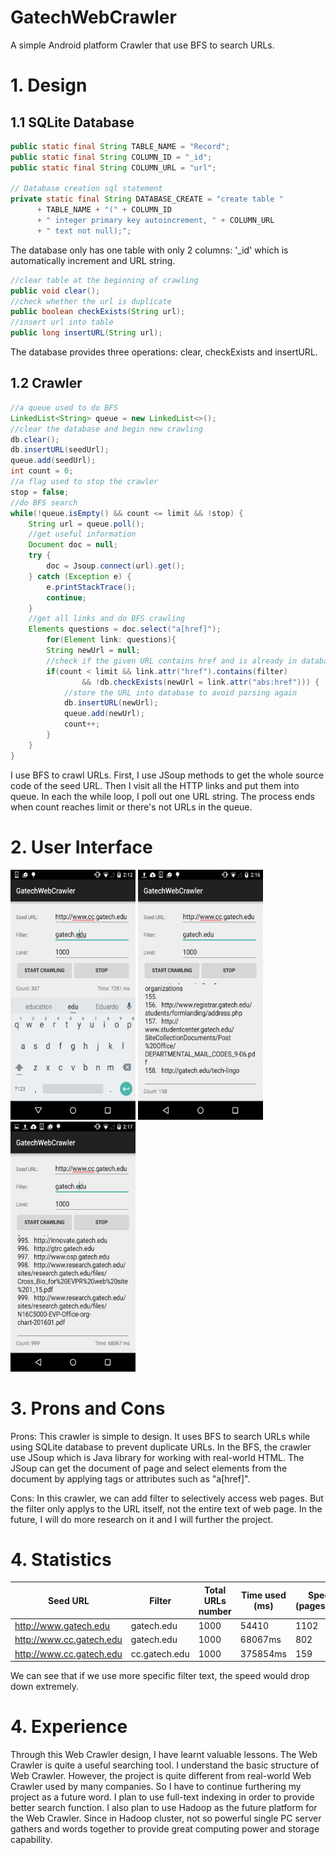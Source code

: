 # GatechWebCrawler
A simple Android platform Crawler that use BFS to search URLs.

# 1. Design
## 1.1 SQLite Database
```Java
public static final String TABLE_NAME = "Record";
public static final String COLUMN_ID = "_id";
public static final String COLUMN_URL = "url";

// Database creation sql statement
private static final String DATABASE_CREATE = "create table "
      + TABLE_NAME + "(" + COLUMN_ID
      + " integer primary key autoincrement, " + COLUMN_URL
      + " text not null);";
```
The database only has one table with only 2 columns: '_id' which is automatically increment and URL string.

```Java
//clear table at the beginning of crawling
public void clear();
//check whether the url is duplicate
public boolean checkExists(String url);
//insert url into table
public long insertURL(String url);
```
The database provides three operations: clear, checkExists and insertURL.

## 1.2 Crawler
```Java
//a queue used to do BFS
LinkedList<String> queue = new LinkedList<>();
//clear the database and begin new crawling
db.clear();
db.insertURL(seedUrl);
queue.add(seedUrl);
int count = 0;
//a flag used to stop the crawler
stop = false;
//do BFS search
while(!queue.isEmpty() && count <= limit && !stop) {
    String url = queue.poll();
    //get useful information
    Document doc = null;
    try {
        doc = Jsoup.connect(url).get();
    } catch (Exception e) {
        e.printStackTrace();
        continue;
    }
    //get all links and do BFS crawling
    Elements questions = doc.select("a[href]");
        for(Element link: questions){
        String newUrl = null;
        //check if the given URL contains href and is already in database
        if(count < limit && link.attr("href").contains(filter)
                && !db.checkExists(newUrl = link.attr("abs:href"))) {
            //store the URL into database to avoid parsing again
            db.insertURL(newUrl);
            queue.add(newUrl);
            count++;
        }
    }
}
```
I use BFS to crawl URLs. First, I use JSoup methods to get the whole source code of the seed URL. Then I visit all the HTTP links and put them into queue. In each the while loop, I poll out one URL string. The process ends when count reaches limit or there's not URLs in the queue.

# 2. User Interface
<img src="https://github.com/Peleus1992/GatechWebCrawler/blob/master/app/src/main/res/drawable/Screenshot_2016-01-23-14-12-09.png" width="200" height="400" />
<img src="https://github.com/Peleus1992/GatechWebCrawler/blob/master/app/src/main/res/drawable/Screenshot_2016-01-23-14-16-36.png" width="200" height="400" />
<img src="https://github.com/Peleus1992/GatechWebCrawler/blob/master/app/src/main/res/drawable/Screenshot_2016-01-23-14-17-37.png" width="200" height="400" />

# 3. Prons and Cons
Prons: This crawler is simple to design. It uses BFS to search URLs while using SQLite database to prevent duplicate URLs. In the BFS, the crawler use JSoup which is Java library for working with real-world HTML. The JSoup can get the document of page and select elements from the document by applying tags or attributes such as "a[href]".

Cons: In this crawler, we can add filter to selectively access web pages. But the filter only applys to the URL itself, not the entire text of web page. In the future, I will do more research on it and I will further the project.

# 4. Statistics

Seed URL | Filter | Total URLs number | Time used (ms) | Speed (pages/min)
---------|--------|-------------------|----------------|------------------
http://www.gatech.edu | gatech.edu | 1000 | 54410 | 1102
http://www.cc.gatech.edu | gatech.edu | 1000 | 68067ms | 802
http://www.cc.gatech.edu | cc.gatech.edu | 1000 | 375854ms | 159

We can see that if we use more specific filter text, the speed would drop down extremely.

# 4. Experience
Through this Web Crawler design, I have learnt valuable lessons. The Web Crawler is quite a useful searching tool. I understand the basic structure of Web Crawler. However, the project is quite different from real-world Web Crawler used by many companies. So I have to continue furthering my project as a future word. I plan to use full-text indexing in order to provide better search function. I also plan to use Hadoop as the future platform for the Web Crawler. Since in Hadoop cluster, not so powerful single PC server gathers and words together to provide great computing power and storage capability.
